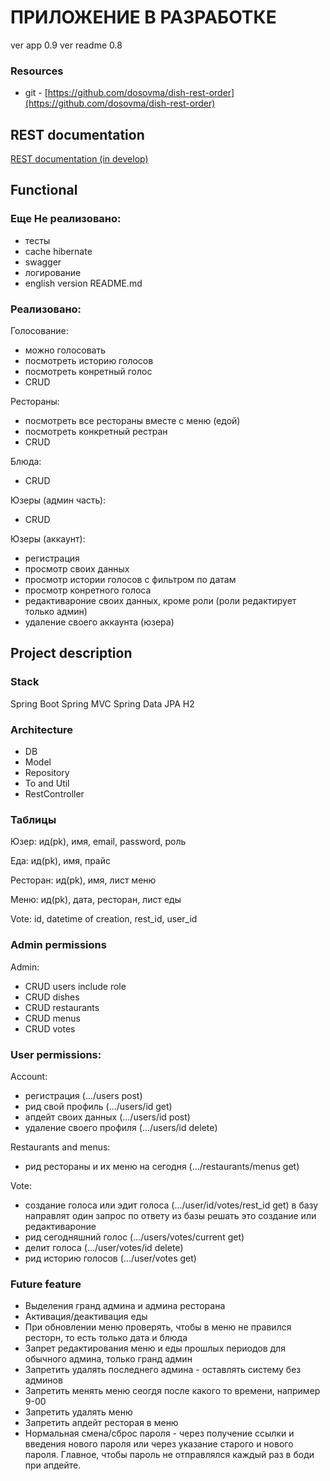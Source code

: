 # ПРИЛОЖЕНИЕ В РАЗРАБОТКЕ

ver app 0.9
ver readme 0.8

### Resources
* git - [https://github.com/dosovma/dish-rest-order](https://github.com/dosovma/dish-rest-order)

## REST documentation
[REST documentation (in develop)](https://documenter.getpostman.com/view/13586382/TVzYeZBP#83fedd18-83bc-4d5f-966b-bf59cfe3f65f)

## Functional

### Еще Не реализовано:
* тесты
* cache hibernate
* swagger
* логирование
* english version README.md

### Реализовано:
Голосование:
* можно голосовать
* посмотреть историю голосов
* посмотреть конретный голос
* CRUD

Рестораны:
* посмотреть все рестораны вместе с меню (едой)
* посмотреть конкретный рестран
* CRUD

Блюда:
* CRUD

Юзеры (админ часть):
* CRUD

Юзеры (аккаунт):
* регистрация
* просмотр своих данных
* просмотр истории голосов с фильтром по датам
* просмотр конретного голоса
* редактивароние своих данных, кроме роли (роли редактирует только админ)
* удаление своего аккаунта (юзера)

## Project description

### Stack
Spring Boot
Spring MVC
Spring Data JPA
H2

### Architecture
* DB
* Model
* Repository
* To and Util
* RestController

### Таблицы

Юзер: ид(pk), имя, email, password, роль

Еда: ид(pk), имя, прайс

Ресторан: ид(pk), имя, лист меню

Меню: ид(pk), дата, ресторан, лист еды

Vote: id, datetime of creation, rest_id, user_id

### Admin permissions

Admin:
* CRUD users include role
* CRUD dishes
* CRUD restaurants
* CRUD menus
* CRUD votes

### User permissions:

Account:
* регистрация (.../users post)
* рид свой профиль (.../users/id get)
* апдейт своих данных (.../users/id post)
* удаление своего профиля (.../users/id delete)

Restaurants and menus:
* рид рестораны и их меню на сегодня (.../restaurants/menus get)

Vote:
* создание голоса или эдит голоса (.../user/id/votes/rest_id get) в базу направлят один запрос по ответу из базы решать
  это создание или редактивароние
* рид сегодняшний голос (.../users/votes/current get)
* делит голоса (.../user/votes/id delete)
* рид историю голосов (.../user/votes get)

### Future feature
* Выделения гранд админа и админа ресторана
* Активация/деактивация еды
* При обновлении меню проверять, чтобы в меню не правился ресторн, то есть только дата и блюда
* Запрет редактирования меню и еды прошлых периодов для обычного админа, только гранд админ
* Запретить удалять последнего админа - оставлять систему без админов
* Запретить менять меню сеогдя после какого то времени, например 9-00
* Запретить удалять меню
* Запретить апдейт ресторая в меню
* Нормальная смена/сброс пароля - через получение ссылки и введения нового пароля или через указание старого и нового пароля.
Главное, чтобы пароль не отправлялся каждый раз в боди при апдейте.